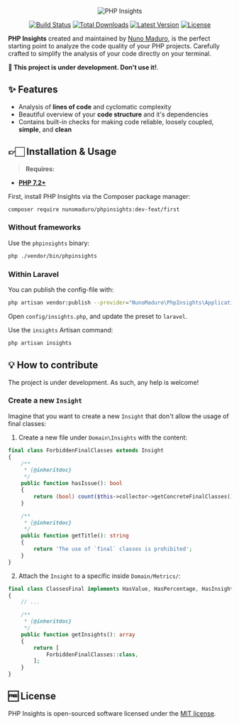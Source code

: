 <p align="center">

  <img alt="PHP Insights" src="https://raw.githubusercontent.com/nunomaduro/phpinsights/feat/first/docs/banner.png" >

  <p align="center">
    <a href="https://travis-ci.org/nunomaduro/phpinsights"><img src="https://img.shields.io/travis/nunomaduro/phpinsights/master.svg" alt="Build Status"></a>
    <a href="https://packagist.org/packages/nunomaduro/phpinsights"><img src="https://poser.pugx.org/nunomaduro/phpinsights/d/total.svg" alt="Total Downloads"></a>
    <a href="https://packagist.org/packages/nunomaduro/phpinsights"><img src="https://poser.pugx.org/nunomaduro/phpinsights/v/stable.svg" alt="Latest Version"></a>
    <a href="https://packagist.org/packages/nunomaduro/phpinsights"><img src="https://poser.pugx.org/nunomaduro/phpinsights/license.svg" alt="License"></a>
  </p>
</p>


**PHP Insights** created and maintained by [Nuno Maduro](https://github.com/nunomaduro), is the perfect starting point to analyze the code quality of your PHP projects.
Carefully crafted to simplify the analysis of your code directly on your terminal.

**🚨 This project is under development. Don't use it!**.


## ✨ Features

- Analysis of **lines of code** and cyclomatic complexity
- Beautiful overview of your **code structure** and it's dependencies
- Contains built-in checks for making code reliable, loosely coupled, **simple**, and **clean**

## 👉🏻 Installation & Usage

> **Requires:**
- **[PHP 7.2+](https://php.net/releases/)**

First, install PHP Insights via the Composer package manager:

```bash
composer require nunomaduro/phpinsights:dev-feat/first
```

### Without frameworks

Use the `phpinsights` binary:

```bash
php ./vendor/bin/phpinsights
```

### Within Laravel

You can publish the config-file with:

```bash
php artisan vendor:publish --provider="NunoMaduro\PhpInsights\Application\Adapters\Laravel\InsightsServiceProvider"
```

Open `config/insights.php`, and update the preset to `laravel`.

Use the `insights` Artisan command:

```bash
php artisan insights
```

## 💡 How to contribute

The project is under development. As such, any help is welcome!

### Create a new `Insight`

Imagine that you want to create a new `Insight` that don't allow the usage of final classes:

1. Create a new file under `Domain\Insights` with the content:

```php
final class ForbiddenFinalClasses extends Insight
{
    /**
     * {@inheritdoc}
     */
    public function hasIssue(): bool
    {
        return (bool) count($this->collector->getConcreteFinalClasses());
    }

    /**
     * {@inheritdoc}
     */
    public function getTitle(): string
    {
        return 'The use of `final` classes is prohibited';
    }
}
```

2. Attach the `Insight` to a specific inside `Domain/Metrics/`:

```php
final class ClassesFinal implements HasValue, HasPercentage, HasInsights
{
    // ...

    /**
     * {@inheritdoc}
     */
    public function getInsights(): array
    {
        return [
            ForbiddenFinalClasses::class,
        ];
    }
}
```

## 🆓 License
PHP Insights is open-sourced software licensed under the [MIT license](LICENSE.md).
